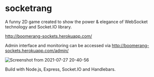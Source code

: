 # socketrang
A funny 2D game created to show the power &amp; elegance of WebSocket technology and Socket.IO library.

http://boomerang-sockets.herokuapp.com/

Admin interface and monitoring can be accessed via http://boomerang-sockets.herokuapp.com/admin/

![Screenshot from 2021-07-27 20-40-56](https://user-images.githubusercontent.com/65451356/127202316-689772fd-a727-4ac0-8b8b-800653cdf6c6.png)

Build with Node.js, Express, Socket.IO and Handlebars.
